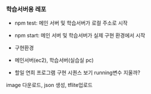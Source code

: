 ### 학습서버용 레포

- npm test: 메인 서버 및 학습서버가 로컬 주소로 시작
- npm start: 메인 서버 및 학습서버가 실제 구현 환경에서 시작

- 구현환경
- 메인서버(ec2), 학습서버(실습실 pc)

- 할일
연희 프로그램 구현 시퀀스 보기
running변수 지울까?

image 다운로드, json 생성, tflite업로드